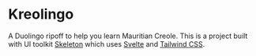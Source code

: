 # Kreolingo

A Duolingo ripoff to help you learn Mauritian Creole. This is a project built with UI toolkit [Skeleton](https://www.skeleton.dev/) which uses [Svelte](https://svelte.dev/) and [Tailwind CSS](https://tailwindcss.com/).